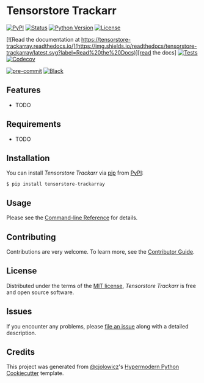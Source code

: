 # Tensorstore Trackarr

[![PyPI](https://img.shields.io/pypi/v/tensorstore-trackarray.svg)][pypi_]
[![Status](https://img.shields.io/pypi/status/tensorstore-trackarray.svg)][status]
[![Python Version](https://img.shields.io/pypi/pyversions/tensorstore-trackarray)][python version]
[![License](https://img.shields.io/pypi/l/tensorstore-trackarray)][license]

[![Read the documentation at https://tensorstore-trackarray.readthedocs.io/](https://img.shields.io/readthedocs/tensorstore-trackarray/latest.svg?label=Read%20the%20Docs)][read the docs]
[![Tests](https://github.com/yfukai/tensorstore-trackarray/workflows/Tests/badge.svg)][tests]
[![Codecov](https://codecov.io/gh/yfukai/tensorstore-trackarray/branch/main/graph/badge.svg)][codecov]

[![pre-commit](https://img.shields.io/badge/pre--commit-enabled-brightgreen?logo=pre-commit&logoColor=white)][pre-commit]
[![Black](https://img.shields.io/badge/code%20style-black-000000.svg)][black]

[pypi_]: https://pypi.org/project/tensorstore-trackarray/
[status]: https://pypi.org/project/tensorstore-trackarray/
[python version]: https://pypi.org/project/tensorstore-trackarray
[read the docs]: https://tensorstore-trackarray.readthedocs.io/
[tests]: https://github.com/yfukai/tensorstore-trackarray/actions?workflow=Tests
[codecov]: https://app.codecov.io/gh/yfukai/tensorstore-trackarray
[pre-commit]: https://github.com/pre-commit/pre-commit
[black]: https://github.com/psf/black

## Features

- TODO

## Requirements

- TODO

## Installation

You can install _Tensorstore Trackarr_ via [pip] from [PyPI]:

```console
$ pip install tensorstore-trackarray
```

## Usage

Please see the [Command-line Reference] for details.

## Contributing

Contributions are very welcome.
To learn more, see the [Contributor Guide].

## License

Distributed under the terms of the [MIT license][license],
_Tensorstore Trackarr_ is free and open source software.

## Issues

If you encounter any problems,
please [file an issue] along with a detailed description.

## Credits

This project was generated from [@cjolowicz]'s [Hypermodern Python Cookiecutter] template.

[@cjolowicz]: https://github.com/cjolowicz
[pypi]: https://pypi.org/
[hypermodern python cookiecutter]: https://github.com/cjolowicz/cookiecutter-hypermodern-python
[file an issue]: https://github.com/yfukai/tensorstore-trackarray/issues
[pip]: https://pip.pypa.io/

<!-- github-only -->

[license]: https://github.com/yfukai/tensorstore-trackarray/blob/main/LICENSE
[contributor guide]: https://github.com/yfukai/tensorstore-trackarray/blob/main/CONTRIBUTING.md
[command-line reference]: https://tensorstore-trackarray.readthedocs.io/en/latest/usage.html
